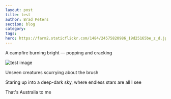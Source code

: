 ```yaml
---
layout: post
title: test
author: Brad Peters
section: blog
category: 
tags: 
hero: https://farm2.staticflickr.com/1484/24575820986_19d25165be_z_d.jpg
---
```


A campfire burning bright — popping and cracking

![test image](https://farm2.staticflickr.com/1484/24575820986_19d25165be_z_d.jpg)

Unseen creatures scurrying about the brush

Staring up into a deep-dark sky, where endless stars are all I see

That's Australia to me